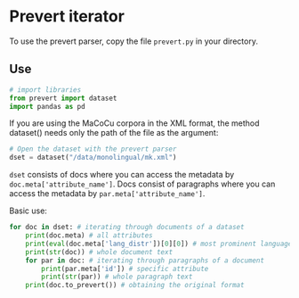 # Prevert iterator

To use the prevert parser, copy the file `prevert.py` in your directory.

## Use

```python
# import libraries
from prevert import dataset
import pandas as pd
```

If you are using the MaCoCu corpora in the XML format, the method dataset() needs only the path of the file as the argument:

```python
# Open the dataset with the prevert parser 
dset = dataset("/data/monolingual/mk.xml")
```


`dset` consists of docs where you can access the metadata by `doc.meta['attribute_name']`. Docs consist of paragraphs where you can access the metadata by `par.meta['attribute_name']`.

Basic use:
```python
for doc in dset: # iterating through documents of a dataset
    print(doc.meta) # all attributes
    print(eval(doc.meta['lang_distr'])[0][0]) # most prominent language in the document
    print(str(doc)) # whole document text
    for par in doc: # iterating through paragraphs of a document
        print(par.meta['id']) # specific attribute
        print(str(par)) # whole paragraph text
    print(doc.to_prevert()) # obtaining the original format
```

